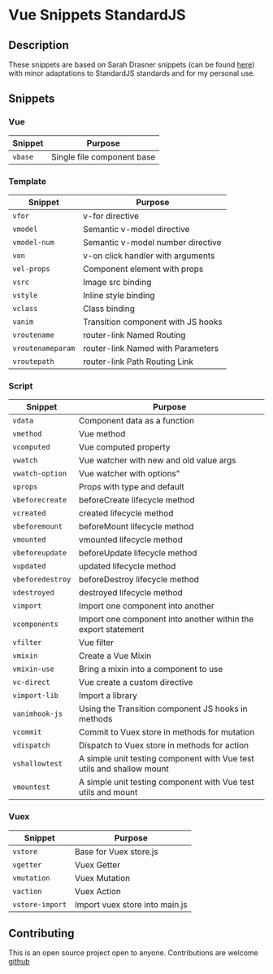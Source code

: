 # Vue Snippets StandardJS

## Description

These snippets are based on Sarah Drasner snippets (can be found [here](https://marketplace.visualstudio.com/items?itemName=sdras.vue-vscode-snippets)) with minor adaptations to StandardJS standards and for my personal use.

## Snippets

### Vue

Snippet | Purpose
------- | --------------------------
`vbase` | Single file component base

### Template

Snippet           | Purpose
----------------- | ----------------------------------
`vfor`            | v-for directive
`vmodel`          | Semantic v-model directive
`vmodel-num`      | Semantic v-model number directive
`von`             | v-on click handler with arguments
`vel-props`       | Component element with props
`vsrc`            | Image src binding
`vstyle`          | Inline style binding
`vclass`          | Class binding
`vanim`           | Transition component with JS hooks
`vroutename`      | router-link Named Routing
`vroutenameparam` | router-link Named with Parameters
`vroutepath`      | router-link Path Routing Link

### Script

Snippet          | Purpose
---------------- | ---------------------------------------------------------------------
`vdata`          | Component data as a function
`vmethod`        | Vue method
`vcomputed`      | Vue computed property
`vwatch`         | Vue watcher with new and old value args
`vwatch-option`  | Vue watcher with options"
`vprops`         | Props with type and default
`vbeforecreate`  | beforeCreate lifecycle method
`vcreated`       | created lifecycle method
`vbeforemount`   | beforeMount lifecycle method
`vmounted`       | vmounted lifecycle method
`vbeforeupdate`  | beforeUpdate lifecycle method
`vupdated`       | updated lifecycle method
`vbeforedestroy` | beforeDestroy lifecycle method
`vdestroyed`     | destroyed lifecycle method
`vimport`        | Import one component into another
`vcomponents`    | Import one component into another within the export statement
`vfilter`        | Vue filter
`vmixin`         | Create a Vue Mixin
`vmixin-use`     | Bring a mixin into a component to use
`vc-direct`      | Vue create a custom directive
`vimport-lib`    | Import a library
`vanimhook-js`   | Using the Transition component JS hooks in methods
`vcommit`        | Commit to Vuex store in methods for mutation
`vdispatch`      | Dispatch to Vuex store in methods for action
`vshallowtest`   | A simple unit testing component with Vue test utils and shallow mount
`vmountest`      | A simple unit testing component with Vue test utils and mount

### Vuex

Snippet         | Purpose
--------------- | ------------------------------
`vstore`        | Base for Vuex store.js
`vgetter`       | Vuex Getter
`vmutation`     | Vuex Mutation
`vaction`       | Vuex Action
`vstore-import` | Import vuex store into main.js

## Contributing

This is an open source project open to anyone. Contributions are welcome [github](https://github.com/andersonmfjr/vue-snippets-standardjs)
